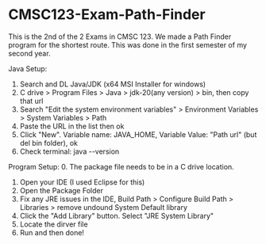 # CMSC123-Exam-Path-Finder
This is the 2nd of the 2 Exams in CMSC 123. We made a Path Finder program for the shortest route.  This was done in the first semester of my second year.

Java Setup:
1. Search and DL Java/JDK (x64 MSI Installer for windows)
2. C drive > Program Files > Java > jdk-20(any version) > bin, then copy that url
3. Search "Edit the system environment variables" > Environment Variables > System Variables > Path
4. Paste the URL in the list then ok
5. Click "New". Variable name: JAVA_HOME, Variable Value: "Path url" (but del bin folder), ok
6. Check terminal: java --version

Program Setup:
0. The package file needs to be in a C drive location.
1. Open your IDE (I used Eclipse for this)
2. Open the Package Folder
3. Fix any JRE issues in the IDE, Build Path > Configure Build Path > Libraries > remove undound System Default library
4. Click the "Add Library" button. Select "JRE System Library"
5. Locate the dirver file 
6. Run and then done!